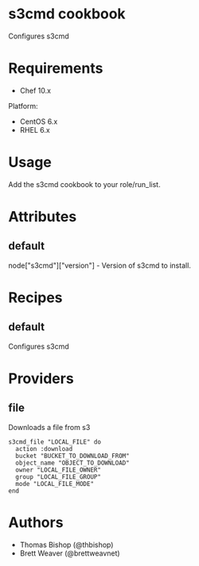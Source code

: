 # s3cmd cookbook
Configures s3cmd

# Requirements
* Chef 10.x

Platform:
* CentOS 6.x
* RHEL 6.x

# Usage
Add the s3cmd cookbook to your role/run_list.

# Attributes
## default
node["s3cmd"]["version"] - Version of s3cmd to install.

# Recipes
## default
Configures s3cmd

# Providers
## file
Downloads a file from s3

    s3cmd_file "LOCAL_FILE" do
      action :download
      bucket "BUCKET_TO_DOWNLOAD_FROM"
      object_name "OBJECT_TO_DOWNLOAD"
      owner "LOCAL_FILE_OWNER"
      group "LOCAL_FILE_GROUP"
      mode "LOCAL_FILE_MODE"
    end

# Authors
* Thomas Bishop (@thbishop)
* Brett Weaver (@brettweavnet)
